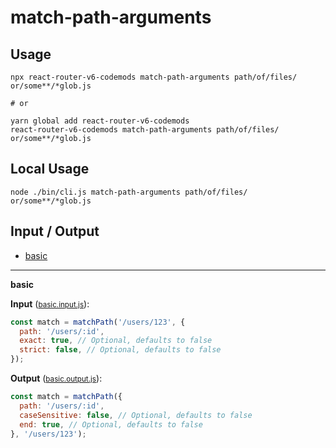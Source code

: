 # match-path-arguments


## Usage

```
npx react-router-v6-codemods match-path-arguments path/of/files/ or/some**/*glob.js

# or

yarn global add react-router-v6-codemods
react-router-v6-codemods match-path-arguments path/of/files/ or/some**/*glob.js
```

## Local Usage
```
node ./bin/cli.js match-path-arguments path/of/files/ or/some**/*glob.js
```

## Input / Output

<!--FIXTURES_TOC_START-->
* [basic](#basic)
<!--FIXTURES_TOC_END-->

<!--FIXTURES_CONTENT_START-->
---
<a id="basic">**basic**</a>

**Input** (<small>[basic.input.js](transforms/match-path-arguments/__testfixtures__/basic.input.js)</small>):
```js
const match = matchPath('/users/123', {
  path: '/users/:id',
  exact: true, // Optional, defaults to false
  strict: false, // Optional, defaults to false
});

```

**Output** (<small>[basic.output.js](transforms/match-path-arguments/__testfixtures__/basic.output.js)</small>):
```js
const match = matchPath({
  path: '/users/:id',
  caseSensitive: false, // Optional, defaults to false
  end: true, // Optional, defaults to false
}, '/users/123');

```
<!--FIXTURES_CONTENT_END-->
